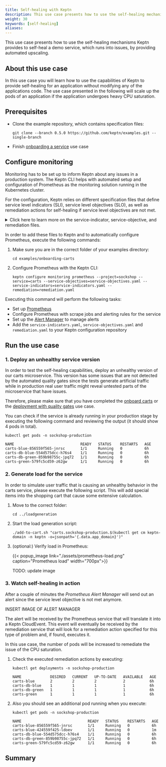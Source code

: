 ```yaml
---
title: Self-healing with Keptn
description: This use case presents how to use the self-healing mechanisms Keptn provides to self-heal a demo service, which runs into issues, by providing automated upscaling.
weight: 30
keywords: [self-healing]
aliases:
---
```

This use case presents how to use the self-healing mechanisms Keptn provides to self-heal a demo service, which runs into issues, by providing automated upscaling.

## About this use case

In this use case you will learn how to use the capabilities of Keptn to provide self-healing for an application without modifying any of the applications code. The use case presented in the following will scale up the pods of an application if the application undergoes heavy CPU saturation. 

## Prerequisites

- Clone the example repository, which contains specification files:

    ```console
    git clone --branch 0.5.0 https://github.com/keptn/examples.git --single-branch
    ```

- Finish [onboarding a service](../onboard-carts-service/) use case

## Configure monitoring

Monitoring has to be set up to inform Keptn about any issues in a production system. The Keptn CLI helps with automated setup and configuration of Prometheus as the monitoring solution running in the Kubernetes cluster.

For the configuration, Keptn relies on different specification files that define service level indicators (SLI), service level objectives (SLO), as well as remediation actions for self-healing if service level objectives are not met. 

<details>
<summary>
Click here to learn more on the service-indicator, service-objective, and remediation files.
</summary>
<p>

**SLI: service-indicators.yaml**: This file holds the indicators that can be used to define objectives on. These indicators are metrics gathered from different sources, e.g., Prometheus, and define the query how to obtain the metrics. This indicators can be reused to define service objectives.

```yaml
indicators:
- metric: cpu_usage_sockshop_carts
  source: Prometheus
  query: avg(rate(container_cpu_usage_seconds_total{namespace="sockshop-$ENVIRONMENT",pod_name=~"carts-primary-.*"}[$DURATION_MINUTES]))
- metric: request_latency_seconds
  source: Prometheus
  query: rate(requests_latency_seconds_sum{job='carts-sockshop-$ENVIRONMENT'}[$DURATION_MINUTESm])/rate(requests_latency_seconds_count{job='carts-sockshop-$ENVIRONMENT'}[$DURATION_MINUTESm])
```

**SLO: service-objectives.yaml**: This file defines the service level objectives for one or more services. In this case, the CPU saturation metric of the carts service (defined in the service-indicators.yaml file) is reused and augmented with a threshold and a timeframe. The timeframe indicates the duration in which the metrics is evaluated. 

```yaml
pass: 90
warning: 75
objectives:
- metric: request_latency_seconds
  threshold: 0.8
  timeframe: 5m
  score: 50
- metric: cpu_usage_sockshop_carts
  threshold: 0.5
  timeframe: 5m
  score: 50
```

**remediation.yaml**: This file defines remediation actions to execute in response to a problem related to the defined problem pattern / service objective. 

```yaml
remediations:
- name: cpu_usage_sockshop_carts
  actions:
  - action: scaling
    value: +1
```
</p>
</details>

In order to add these files to Keptn and to automatically configure Prometheus, execute the following commands:

1. Make sure you are in the correct folder of your examples directory:
    ```
    cd examples/onboarding-carts
    ```

1. Configure Prometheus with the Keptn CLI:
    ```console
    keptn configure monitoring prometheus --project=sockshop --service=carts --service-objectives=service-objectives.yaml --service-indicators=service-indicators.yaml --remediation=remediation.yaml
    ```

Executing this command will perform the following tasks:

- Set up [Prometheus](https://prometheus.io) 
- Configure Prometheus with scrape jobs and alerting rules for the service
- Set up the [Alert Manager](https://prometheus.io/docs/alerting/configuration/) to manage alerts
- Add the `service-indicators.yaml`, `service-objectives.yaml` and `remediation.yaml` to your Keptn configuration repository

## Run the use case

### 1. Deploy an unhealthy service version

In order to test the self-healing capabilities, deploy an unhealthy version of our carts microservice. This version has some issues that are not detected by the automated quality gates since the tests generate artificial traffic while in production real user traffic might reveal untested parts of the microservice that have issues.

Therefore, please make sure that you have completed the [onboard carts](../onboard-carts-service/) or the [deployment with quality gates](../deployments-with-quality-gates/) use case. 

<!--
Send a new version of the artifact to Keptn:
```console
keptn send event new-artifact --project=sockshop --service=carts --image=docker.io/keptnexamples/carts --tag=0.9.0
```
-->

You can check if the service is already running in your production stage by executing the following command and reviewing the output (it should show 4 pods in total).

```console
kubectl get pods -n sockshop-production
```

```console
NAME                              READY   STATUS    RESTARTS   AGE
carts-blue-856559f565-jnrsc       1/1     Running   0          6h
carts-db-blue-554d575dcc-h76s4    1/1     Running   0          6h
carts-db-green-859b98755c-jpq72   1/1     Running   0          6h
carts-green-579fc5cd59-z62gw      1/1     Running   0          6h
```

### 2. Generate load for the service

In order to simulate user traffic that is causing an unhealthy behavior in the carts service, please execute the following script. This will add special items into the shopping cart that cause some extensive calculation.

1. Move to the correct folder:
    ```console
    cd ../loadgeneration
    ```

1. Start the load generation script:
    ```console
    ./add-to-cart.sh "carts.sockshop-production.$(kubectl get cm keptn-domain -n keptn -o=jsonpath='{.data.app_domain}')"
    ```

1. (optional:) Verify load in Prometheus:

    {{< popup_image
        link="./assets/prometheus-load.png"
        caption="Prometheus load"
        width="700px">}}

    TODO: update image

### 3. Watch self-healing in action

After a couple of minutes the *Prometheus Alert Manager* will send out an alert since the service level objective is not met anymore. 

INSERT IMAGE OF ALERT MANAGER

The alert will be received by the Prometheus service that will translate it into a Keptn CloudEvent. This event will eventually be received by the remediation service that will look for a remediation action specified for this type of problem and, if found, executes it.

In this use case, the number of pods will be increased to remediate the issue of the CPU saturation. 

1. Check the executed remediation actions by executing:

    ```console
    kubectl get deployments -n sockshop-production
    ```

    ```console
    NAME             DESIRED   CURRENT   UP-TO-DATE   AVAILABLE   AGE
    carts-blue       2         2         2            2           6h
    carts-db-blue    1         1         1            1           6h
    carts-db-green   1         1         1            1           6h
    carts-green      1         1         1            1           6h
    ```

1. Also you should see an additional pod running when you execute:
    ```console
    kubectl get pods -n sockshop-production
    ```

    ```console
    NAME                              READY   STATUS    RESTARTS   AGE
    carts-blue-856559f565-jnrsc       1/1     Running   0          6h
    carts-blue-424559f425-ldoev       1/1     Running   0          1m
    carts-db-blue-554d575dcc-h76s4    1/1     Running   0          6h
    carts-db-green-859b98755c-jpq72   1/1     Running   0          6h
    carts-green-579fc5cd59-z62gw      1/1     Running   0          6h
    ```

## Summary
